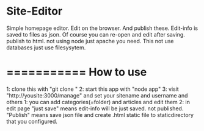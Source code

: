 Site-Editor
===========

Simple homepage editor.
Edit on the browser. And publish these.
Edit-info is saved to files as json. Of course you can re-open and edit after saving.
publish to html. not using node just apache you need.
This not use databases just use filesysytem.

===========
How to use
===========

<setup>
1: clone this with "git clone <this repository>"
2: start this app with "node app"
3: visit "http://yousite:3000/manage" and set your sitename and username and others

<edit>
1: you can add categories(=folder) and articles and edit them
2: in edit page "just save" means edit-info will be just saved. not published. "Publish" means save json file and create .html static file to staticdirectory that you configured.
